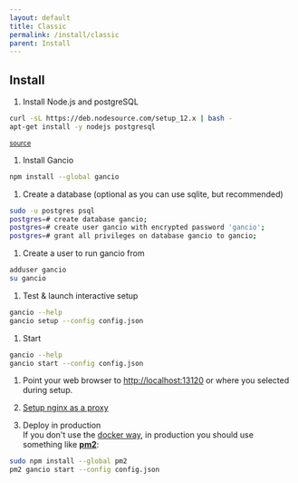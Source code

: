 ```yaml
---
layout: default
title: Classic
permalink: /install/classic
parent: Install
---
```


## Install

1. Install Node.js and postgreSQL
```bash
curl -sL https://deb.nodesource.com/setup_12.x | bash -
apt-get install -y nodejs postgresql
```
<small>[source](https://github.com/nodesource/distributions/blob/master/README.md)</small>
1. Install Gancio
```bash
npm install --global gancio
```
1. Create a database (optional as you can use sqlite, but recommended)
```bash
sudo -u postgres psql
postgres=# create database gancio;
postgres=# create user gancio with encrypted password 'gancio';
postgres=# grant all privileges on database gancio to gancio;
```

1. Create a user to run gancio from
```bash
adduser gancio
su gancio
```

1. Test & launch interactive setup
```bash
gancio --help
gancio setup --config config.json
```

1. Start
```bash
gancio --help
gancio start --config config.json
```
1. Point your web browser to [http://localhost:13120](http://localhost:13120) or where you selected during setup.

1. [Setup nginx as a proxy](/setup/nginx)

1. Deploy in production  
If you don't use the [docker way](/setup/docker), in production you should use something like **[pm2](http://pm2.keymetrics.io/)**:

```bash
sudo npm install --global pm2
pm2 gancio start --config config.json
```
